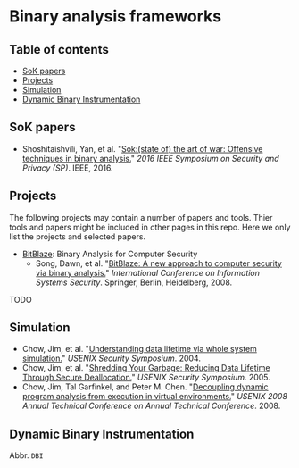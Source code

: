 # Binary analysis frameworks
## Table of contents
- [SoK papers](#sok-papers)
- [Projects](#projects)
- [Simulation](#simulation)
- [Dynamic Binary Instrumentation](#dynamic-binary-instrumentation)
## SoK papers
- Shoshitaishvili, Yan, et al. "[Sok:(state of) the art of war: Offensive techniques in binary analysis.](https://sefcom.asu.edu/publications/sok-the-art-of-war-offensive-techniques-in-binary-analysis-oakland2016.pdf)" _2016 IEEE Symposium on Security and Privacy (SP)_. IEEE, 2016.
## Projects
The following projects may contain a number of papers and tools. Thier tools and papers might be included in other pages in this repo. Here we only list the projects and selected papers.
- [BitBlaze](http://bitblaze.cs.berkeley.edu/): Binary Analysis for Computer Security
	- Song, Dawn, et al. "[BitBlaze: A new approach to computer security via binary analysis.](ftp://nozdr.ru/biblio/kolxoz/Cs/CsLn/I/Information%20Systems%20Security,%204%20conf.,%20ICISS%202008(LNCS5352,%20Springer,%202008)(ISBN%209783540898610)(316s).pdf#page=11)" _International Conference on Information Systems Security_. Springer, Berlin, Heidelberg, 2008.

TODO
## Simulation
- Chow, Jim, et al. "[Understanding data lifetime via whole system simulation.](https://www.usenix.org/event/sec04/tech/full_papers/chow/chow_html/)" _USENIX Security Symposium_. 2004.
- Chow, Jim, et al. "[Shredding Your Garbage: Reducing Data Lifetime Through Secure Deallocation.](https://static.usenix.org/event/sec05/tech/full_papers/chow/chow.pdf)" _USENIX Security Symposium_. 2005.
- Chow, Jim, Tal Garfinkel, and Peter M. Chen. "[Decoupling dynamic program analysis from execution in virtual environments.](https://www.usenix.org/event/usenix08/tech/full_papers/chow/chow_html/)" _USENIX 2008 Annual Technical Conference on Annual Technical Conference_. 2008.
## Dynamic Binary Instrumentation
Abbr. `DBI`

